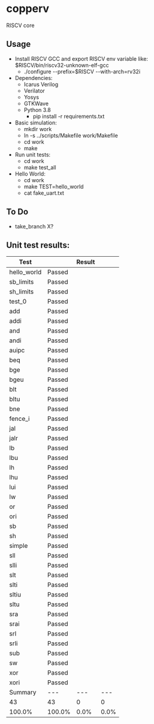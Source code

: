 # copperv
RISCV core

## Usage
- Install RISCV GCC and export RISCV env variable like: $RISCV/bin/riscv32-unknown-elf-gcc
  - ./configure --prefix=$RISCV --with-arch=rv32i
- Dependencies:
  - Icarus Verilog
  - Verilator
  - Yosys
  - GTKWave
  - Python 3.8
    - pip install -r requirements.txt
- Basic simulation:
  - mkdir work
  - ln -s ../scripts/Makefile work/Makefile
  - cd work
  - make
- Run unit tests:
  - cd work
  - make test_all
- Hello World:
  - cd work
  - make TEST=hello_world
  - cat fake_uart.txt

## To Do
- take_branch X?

## Unit test results:

| Test        |        | Result   |      |
|-------------|--------|----------|------|
| hello_world | Passed |          |      |
| sb_limits   | Passed |          |      |
| sh_limits   | Passed |          |      |
| test_0      | Passed |          |      |
| add         | Passed |          |      |
| addi        | Passed |          |      |
| and         | Passed |          |      |
| andi        | Passed |          |      |
| auipc       | Passed |          |      |
| beq         | Passed |          |      |
| bge         | Passed |          |      |
| bgeu        | Passed |          |      |
| blt         | Passed |          |      |
| bltu        | Passed |          |      |
| bne         | Passed |          |      |
| fence_i     | Passed |          |      |
| jal         | Passed |          |      |
| jalr        | Passed |          |      |
| lb          | Passed |          |      |
| lbu         | Passed |          |      |
| lh          | Passed |          |      |
| lhu         | Passed |          |      |
| lui         | Passed |          |      |
| lw          | Passed |          |      |
| or          | Passed |          |      |
| ori         | Passed |          |      |
| sb          | Passed |          |      |
| sh          | Passed |          |      |
| simple      | Passed |          |      |
| sll         | Passed |          |      |
| slli        | Passed |          |      |
| slt         | Passed |          |      |
| slti        | Passed |          |      |
| sltiu       | Passed |          |      |
| sltu        | Passed |          |      |
| sra         | Passed |          |      |
| srai        | Passed |          |      |
| srl         | Passed |          |      |
| srli        | Passed |          |      |
| sub         | Passed |          |      |
| sw          | Passed |          |      |
| xor         | Passed |          |      |
| xori        | Passed |          |      |
| Summary     | ---    | ---      | ---  |
| 43          | 43     | 0        | 0    |
| 100.0%      | 100.0% | 0.0%     | 0.0% |

